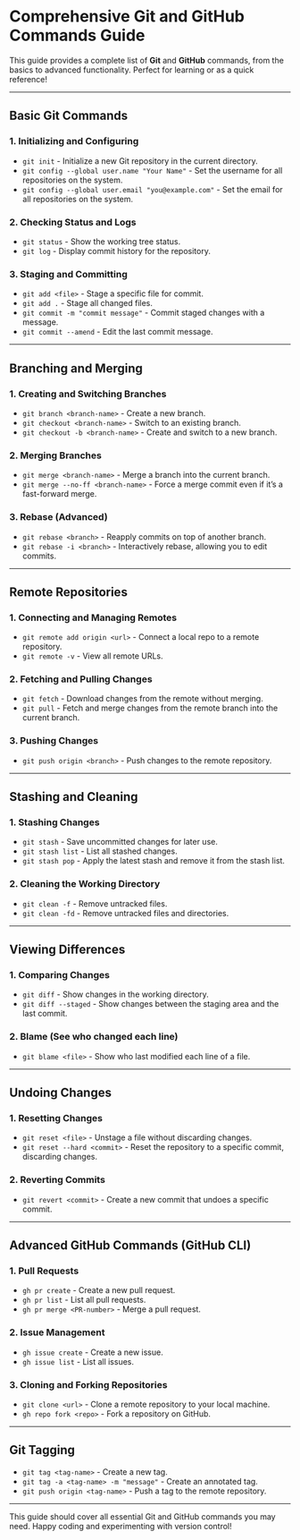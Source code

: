 # Comprehensive Git and GitHub Commands Guide

This guide provides a complete list of **Git** and **GitHub** commands, from the basics to advanced functionality. Perfect for learning or as a quick reference!

---

## **Basic Git Commands**

### **1. Initializing and Configuring**

- `git init` - Initialize a new Git repository in the current directory.
- `git config --global user.name "Your Name"` - Set the username for all repositories on the system.
- `git config --global user.email "you@example.com"` - Set the email for all repositories on the system.

### **2. Checking Status and Logs**

- `git status` - Show the working tree status.
- `git log` - Display commit history for the repository.

### **3. Staging and Committing**

- `git add <file>` - Stage a specific file for commit.
- `git add .` - Stage all changed files.
- `git commit -m "commit message"` - Commit staged changes with a message.
- `git commit --amend` - Edit the last commit message.

---

## **Branching and Merging**

### **1. Creating and Switching Branches**

- `git branch <branch-name>` - Create a new branch.
- `git checkout <branch-name>` - Switch to an existing branch.
- `git checkout -b <branch-name>` - Create and switch to a new branch.

### **2. Merging Branches**

- `git merge <branch-name>` - Merge a branch into the current branch.
- `git merge --no-ff <branch-name>` - Force a merge commit even if it’s a fast-forward merge.

### **3. Rebase (Advanced)**

- `git rebase <branch>` - Reapply commits on top of another branch.
- `git rebase -i <branch>` - Interactively rebase, allowing you to edit commits.

---

## **Remote Repositories**

### **1. Connecting and Managing Remotes**

- `git remote add origin <url>` - Connect a local repo to a remote repository.
- `git remote -v` - View all remote URLs.

### **2. Fetching and Pulling Changes**

- `git fetch` - Download changes from the remote without merging.
- `git pull` - Fetch and merge changes from the remote branch into the current branch.

### **3. Pushing Changes**

- `git push origin <branch>` - Push changes to the remote repository.

---

## **Stashing and Cleaning**

### **1. Stashing Changes**

- `git stash` - Save uncommitted changes for later use.
- `git stash list` - List all stashed changes.
- `git stash pop` - Apply the latest stash and remove it from the stash list.

### **2. Cleaning the Working Directory**

- `git clean -f` - Remove untracked files.
- `git clean -fd` - Remove untracked files and directories.

---

## **Viewing Differences**

### **1. Comparing Changes**

- `git diff` - Show changes in the working directory.
- `git diff --staged` - Show changes between the staging area and the last commit.

### **2. Blame (See who changed each line)**

- `git blame <file>` - Show who last modified each line of a file.

---

## **Undoing Changes**

### **1. Resetting Changes**

- `git reset <file>` - Unstage a file without discarding changes.
- `git reset --hard <commit>` - Reset the repository to a specific commit, discarding changes.

### **2. Reverting Commits**

- `git revert <commit>` - Create a new commit that undoes a specific commit.

---

## **Advanced GitHub Commands (GitHub CLI)**

### **1. Pull Requests**

- `gh pr create` - Create a new pull request.
- `gh pr list` - List all pull requests.
- `gh pr merge <PR-number>` - Merge a pull request.

### **2. Issue Management**

- `gh issue create` - Create a new issue.
- `gh issue list` - List all issues.

### **3. Cloning and Forking Repositories**

- `git clone <url>` - Clone a remote repository to your local machine.
- `gh repo fork <repo>` - Fork a repository on GitHub.

---

## **Git Tagging**

- `git tag <tag-name>` - Create a new tag.
- `git tag -a <tag-name> -m "message"` - Create an annotated tag.
- `git push origin <tag-name>` - Push a tag to the remote repository.

---

This guide should cover all essential Git and GitHub commands you may need. Happy coding and experimenting with version control!
